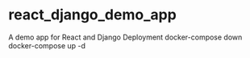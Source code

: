# react_django_demo_app
A demo app for React and Django Deployment
docker-compose down docker-compose up -d
